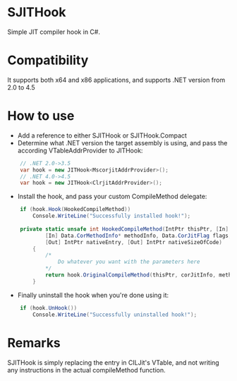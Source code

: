 SJITHook
========

Simple JIT compiler hook in C#.

Compatibility
=============
It supports both x64 and x86 applications, and supports .NET version from 2.0 to 4.5

How to use
==========
* Add a reference to either SJITHook or SJITHook.Compact
* Determine what .NET version the target assembly is using, and pass the according VTableAddrProvider to JITHook:
   
```csharp
    // .NET 2.0->3.5
    var hook = new JITHook<MscorjitAddrProvider>();
    // .NET 4.0->4.5
    var hook = new JITHook<ClrjitAddrProvider>();
```
* Install the hook, and pass your custom CompileMethod delegate:

```csharp
    if (hook.Hook(HookedCompileMethod))
        Console.WriteLine("Successfully installed hook!");
            
    private static unsafe int HookedCompileMethod(IntPtr thisPtr, [In] IntPtr corJitInfo,
            [In] Data.CorMethodInfo* methodInfo, Data.CorJitFlag flags,
            [Out] IntPtr nativeEntry, [Out] IntPtr nativeSizeOfCode)
        {
            /*
                Do whatever you want with the parameters here
            */
            return hook.OriginalCompileMethod(thisPtr, corJitInfo, methodInfo, flags, nativeEntry, nativeSizeOfCode);
        }
```
* Finally uninstall the hook when you're done using it:

```csharp
    if (hook.UnHook())
        Console.WriteLine("Successfully uninstalled hook!");
``` 
Remarks
=======
SJITHook is simply replacing the entry in CILJit's VTable, and not writing any instructions in the actual compileMethod function.
